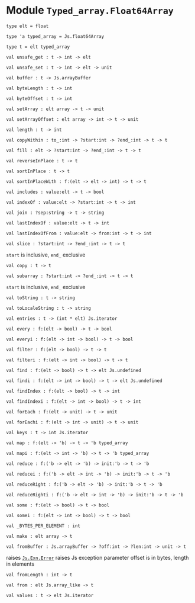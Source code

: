 
# Module `Typed_array.Float64Array`

```
type elt = float
```
```
type 'a typed_array = Js.float64Array
```
```
type t = elt typed_array
```
```
val unsafe_get : t -> int -> elt
```
```
val unsafe_set : t -> int -> elt -> unit
```
```
val buffer : t -> Js.arrayBuffer
```
```
val byteLength : t -> int
```
```
val byteOffset : t -> int
```
```
val setArray : elt array -> t -> unit
```
```
val setArrayOffset : elt array -> int -> t -> unit
```
```
val length : t -> int
```
```
val copyWithin : to_:int -> ?start:int -> ?end_:int -> t -> t
```
```
val fill : elt -> ?start:int -> ?end_:int -> t -> t
```
```
val reverseInPlace : t -> t
```
```
val sortInPlace : t -> t
```
```
val sortInPlaceWith : f:(elt -> elt -> int) -> t -> t
```
```
val includes : value:elt -> t -> bool
```
```
val indexOf : value:elt -> ?start:int -> t -> int
```
```
val join : ?sep:string -> t -> string
```
```
val lastIndexOf : value:elt -> t -> int
```
```
val lastIndexOfFrom : value:elt -> from:int -> t -> int
```
```
val slice : ?start:int -> ?end_:int -> t -> t
```
`start` is inclusive, `end_` exclusive

```
val copy : t -> t
```
```
val subarray : ?start:int -> ?end_:int -> t -> t
```
`start` is inclusive, `end_` exclusive

```
val toString : t -> string
```
```
val toLocaleString : t -> string
```
```
val entries : t -> (int * elt) Js.iterator
```
```
val every : f:(elt -> bool) -> t -> bool
```
```
val everyi : f:(elt -> int -> bool) -> t -> bool
```
```
val filter : f:(elt -> bool) -> t -> t
```
```
val filteri : f:(elt -> int -> bool) -> t -> t
```
```
val find : f:(elt -> bool) -> t -> elt Js.undefined
```
```
val findi : f:(elt -> int -> bool) -> t -> elt Js.undefined
```
```
val findIndex : f:(elt -> bool) -> t -> int
```
```
val findIndexi : f:(elt -> int -> bool) -> t -> int
```
```
val forEach : f:(elt -> unit) -> t -> unit
```
```
val forEachi : f:(elt -> int -> unit) -> t -> unit
```
```
val keys : t -> int Js.iterator
```
```
val map : f:(elt -> 'b) -> t -> 'b typed_array
```
```
val mapi : f:(elt -> int -> 'b) -> t -> 'b typed_array
```
```
val reduce : f:('b -> elt -> 'b) -> init:'b -> t -> 'b
```
```
val reducei : f:('b -> elt -> int -> 'b) -> init:'b -> t -> 'b
```
```
val reduceRight : f:('b -> elt -> 'b) -> init:'b -> t -> 'b
```
```
val reduceRighti : f:('b -> elt -> int -> 'b) -> init:'b -> t -> 'b
```
```
val some : f:(elt -> bool) -> t -> bool
```
```
val somei : f:(elt -> int -> bool) -> t -> bool
```
```
val _BYTES_PER_ELEMENT : int
```
```
val make : elt array -> t
```
```
val fromBuffer : Js.arrayBuffer -> ?off:int -> ?len:int -> unit -> t
```
raises [`Js.Exn.Error`](./Js-Exn.md#extension-Error) raises Js exception
parameter offset is in bytes, length in elements
```
val fromLength : int -> t
```
```
val from : elt Js.array_like -> t
```
```
val values : t -> elt Js.iterator
```